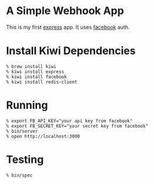 A Simple Webhook App
====================

This is my first [express][express] app. It uses [facebook][facebook] auth.

Install Kiwi Dependencies
=========================
    % brew install kiwi
    % kiwi install express
    % kiwi install facebook
    % kiwi install redis-client

Running
========

    % export FB_API_KEY="your api key from facebook"
    % export FB_SECRET_KEY="your secret key from facebook"
    % bin/server
    % open http://localhost:3000

Testing
=======

    % bin/spec

[kiwi]: http://github.com/visionmedia/kiwi
[express]: http://github.com/visionmedia/express
[facebook]: http://github.com/atmos/facebook.js
